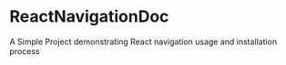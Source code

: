 # ReactNavigationDoc
A Simple Project demonstrating React navigation usage and installation process
